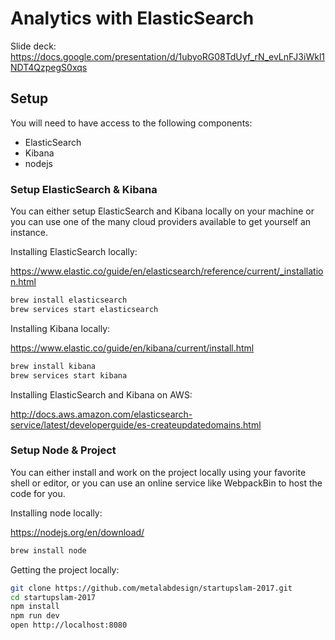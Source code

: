 # Analytics with ElasticSearch

Slide deck: https://docs.google.com/presentation/d/1ubyoRG08TdUyf_rN_evLnFJ3iWkl1NDT4QzpegS0xqs

## Setup

You will need to have access to the following components:

 * ElasticSearch
 * Kibana
 * nodejs

### Setup ElasticSearch & Kibana

You can either setup ElasticSearch and Kibana locally on your machine or you can use one of the many cloud providers available to get yourself an instance.

Installing ElasticSearch locally:

https://www.elastic.co/guide/en/elasticsearch/reference/current/_installation.html

```sh
brew install elasticsearch
brew services start elasticsearch
```

Installing Kibana locally:

https://www.elastic.co/guide/en/kibana/current/install.html

```sh
brew install kibana
brew services start kibana
```

Installing ElasticSearch and Kibana on AWS:

http://docs.aws.amazon.com/elasticsearch-service/latest/developerguide/es-createupdatedomains.html

### Setup Node & Project

You can either install and work on the project locally using your favorite shell or editor, or you can use an online service like WebpackBin to host the code for you.

Installing node locally:

https://nodejs.org/en/download/

```sh
brew install node
```

Getting the project locally:

```sh
git clone https://github.com/metalabdesign/startupslam-2017.git
cd startupslam-2017
npm install
npm run dev
open http://localhost:8080
```
